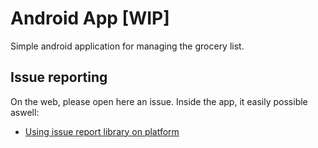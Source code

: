 # Android App [WIP]

Simple android application for managing the grocery list.

## Issue reporting

On the web, please open here an issue. Inside the app, it easily possible
aswell:

- [Using issue report library on
  platform](https://github.com/heinrichreimer/android-issue-reporter)
